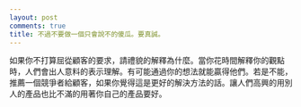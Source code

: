 ```yaml
---
layout: post
comments: true
title: 不過不要做一個只會說不的傻瓜。要真誠。
---
```




如果你不打算屈從顧客的要求，請禮貌的解釋為什麼。當你花時間解釋你的觀點時，人們會出人意料的表示理解。有可能通過你的想法就能贏得他們。若是不能，推薦一個競爭者給顧客，如果你覺得這是更好的解決方法的話。讓人們高興的用別人的產品也比不滿的用著你自己的產品要好。



